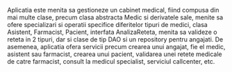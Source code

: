 Aplicatia este menita sa gestioneze un cabinet medical, fiind compusa din mai multe clase, precum clasa abstracta Medic si derivatele sale, menite sa ofere specializari si operatii specifice diferitelor tipuri de medici, clasa Asistent, Farmacist, Pacient, interfata AnalizaReteta, menita sa valideze o reteta in 2 tipuri, dar si clase de tip DAO si un repository pentru angajati.
De asemenea, aplicatia ofera servicii precum crearea unui angajat, fie el medic, asistent sau farmacist, crearea unui pacient, validarea unei retete medicale de catre farmacist, consult la medicul specialist, serviciul callcenter, etc.
